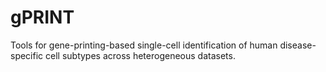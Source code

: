 # gPRINT
Tools for gene-printing-based single-cell identification of human disease-specific cell subtypes across heterogeneous datasets.


